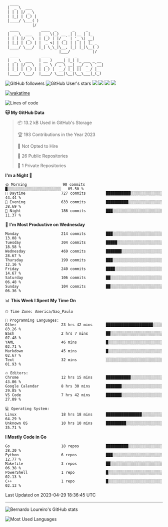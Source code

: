 ```ascii
  ____         
 |  _ \  ___   
 | | | |/ _ \  
 | |_| | (_) | 
 |____/ \___( )
            |/ 
  ____          ____  _       _     _     
 |  _ \  ___   |  _ \(_) __ _| |__ | |_   
 | | | |/ _ \  | |_) | |/ _` | '_ \| __|  
 | |_| | (_) | |  _ <| | (_| | | | | |_ _ 
 |____/ \___/  |_| \_\_|\__, |_| |_|\__( )
                        |___/          |/ 
  ____          ____       _   _            
 |  _ \  ___   | __ )  ___| |_| |_ ___ _ __ 
 | | | |/ _ \  |  _ \ / _ \ __| __/ _ \ '__|
 | |_| | (_) | | |_) |  __/ |_| ||  __/ |_  
 |____/ \___/  |____/ \___|\__|\__\___|_(_) 

```





![GitHub followers](https://img.shields.io/github/followers/bernardolm?style=for-the-badge&label=GitHub%20followers) ![GitHub User's stars](https://img.shields.io/github/stars/bernardolm?style=for-the-badge&label=GitHub%20User's%20stars) [![](https://img.shields.io/static/v1?logo=linkedin&label=LinkedIn&message=bernardolm&color=0A66C2&style=for-the-badge)](https://www.linkedin.com/in/bernardolm) [![](https://img.shields.io/static/v1?logo=lastdotfm&label=last.fm&message=bernardolm&color=D51007&style=for-the-badge)](https://www.last.fm/user/bernardolm) [![](https://img.shields.io/static/v1?logo=spotify&label=spotify&message=bernardolou&color=1ED760&style=for-the-badge)](https://open.spotify.com/user/bernardolou) [![](https://img.shields.io/static/v1?logo=awesomelists&label=My%20awesome%20stars&message=⭐⭐⭐&color=FC60A8&style=for-the-badge)](https://github.com/bernardolm/awesome-stars)

[![wakatime](https://wakatime.com/badge/user/186868b7-2443-4b6b-ae40-3d29d342e88e.svg)](https://wakatime.com/@186868b7-2443-4b6b-ae40-3d29d342e88e)

<!--START_SECTION:waka-->
![Lines of code](https://img.shields.io/badge/From%20Hello%20World%20I%27ve%20Written-3.1%20million%20lines%20of%20code-blue)

**🐱 My GitHub Data** 

> 📦 13.2 kB Used in GitHub's Storage 
 > 
> 🏆 193 Contributions in the Year 2023
 > 
> 🚫 Not Opted to Hire
 > 
> 📜 26 Public Repositories 
 > 
> 🔑 1 Private Repositories 
 > 
**I'm a Night 🦉** 

```text
🌞 Morning                90 commits          █░░░░░░░░░░░░░░░░░░░░░░░░   05.50 % 
🌆 Daytime                727 commits         ███████████░░░░░░░░░░░░░░   44.44 % 
🌃 Evening                633 commits         ██████████░░░░░░░░░░░░░░░   38.69 % 
🌙 Night                  186 commits         ███░░░░░░░░░░░░░░░░░░░░░░   11.37 % 
```
📅 **I'm Most Productive on Wednesday** 

```text
Monday                   214 commits         ███░░░░░░░░░░░░░░░░░░░░░░   13.08 % 
Tuesday                  304 commits         █████░░░░░░░░░░░░░░░░░░░░   18.58 % 
Wednesday                469 commits         ███████░░░░░░░░░░░░░░░░░░   28.67 % 
Thursday                 199 commits         ███░░░░░░░░░░░░░░░░░░░░░░   12.16 % 
Friday                   240 commits         ████░░░░░░░░░░░░░░░░░░░░░   14.67 % 
Saturday                 106 commits         ██░░░░░░░░░░░░░░░░░░░░░░░   06.48 % 
Sunday                   104 commits         ██░░░░░░░░░░░░░░░░░░░░░░░   06.36 % 
```


📊 **This Week I Spent My Time On** 

```text
🕑︎ Time Zone: America/Sao_Paulo

💬 Programming Languages: 
Other                    23 hrs 42 mins      █████████████████████░░░░   83.26 % 
Bash                     2 hrs 7 mins        ██░░░░░░░░░░░░░░░░░░░░░░░   07.48 % 
YAML                     46 mins             █░░░░░░░░░░░░░░░░░░░░░░░░   02.71 % 
Markdown                 45 mins             █░░░░░░░░░░░░░░░░░░░░░░░░   02.67 % 
Text                     32 mins             ░░░░░░░░░░░░░░░░░░░░░░░░░   01.93 % 

🔥 Editors: 
Chrome                   12 hrs 15 mins      ███████████░░░░░░░░░░░░░░   43.06 % 
Google Calendar          8 hrs 30 mins       ███████░░░░░░░░░░░░░░░░░░   29.85 % 
VS Code                  7 hrs 42 mins       ███████░░░░░░░░░░░░░░░░░░   27.09 % 

💻 Operating System: 
Linux                    18 hrs 18 mins      ████████████████░░░░░░░░░   64.29 % 
Unknown OS               10 hrs 10 mins      █████████░░░░░░░░░░░░░░░░   35.71 % 
```

**I Mostly Code in Go** 

```text
Go                       18 repos            ██████████░░░░░░░░░░░░░░░   38.30 % 
Python                   6 repos             ███░░░░░░░░░░░░░░░░░░░░░░   12.77 % 
Makefile                 3 repos             ██░░░░░░░░░░░░░░░░░░░░░░░   06.38 % 
PowerShell               1 repo              █░░░░░░░░░░░░░░░░░░░░░░░░   02.13 % 
C++                      1 repo              █░░░░░░░░░░░░░░░░░░░░░░░░   02.13 % 
```




 Last Updated on 2023-04-29 18:36:45 UTC
<!--END_SECTION:waka-->

---

![Bernardo Loureiro's GitHub stats](https://github-readme-stats.vercel.app/api?username=bernardolm&count_private=true&show_icons=true&theme=nightowl&include_all_commits=true)

![Most Used Languages](https://github-readme-stats.vercel.app/api/top-langs/?username=bernardolm&theme=nightowl&langs_count=99)
